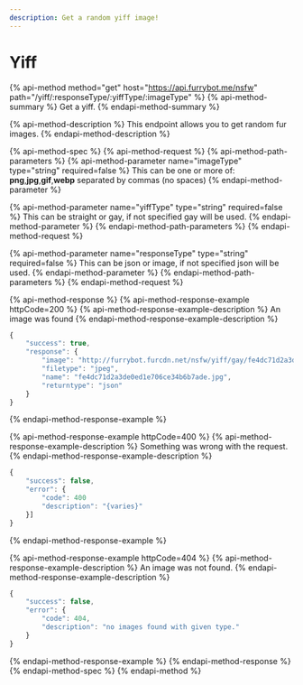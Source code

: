 ```yaml
---
description: Get a random yiff image!
---
```


# Yiff

{% api-method method="get" host="https://api.furrybot.me/nsfw" path="/yiff/:responseType/:yiffType/:imageType" %}
{% api-method-summary %}
Get a yiff. <!-- Yiff me daddy OwO -->
{% endapi-method-summary %}

{% api-method-description %}
This endpoint allows you to get random fur images.
{% endapi-method-description %}

{% api-method-spec %}
{% api-method-request %}
{% api-method-path-parameters %}
{% api-method-parameter name="imageType" type="string" required=false %}
This can be one or more of: **png**,**jpg**,**gif**,**webp** separated by commas \(no spaces\)
{% endapi-method-parameter %}

{% api-method-parameter name="yiffType" type="string" required=false %}
This can be straight or gay, if not specified gay will be used.
{% endapi-method-parameter %}
{% endapi-method-path-parameters %}
{% endapi-method-request %}

{% api-method-parameter name="responseType" type="string" required=false %}
This can be json or image, if not specified json will be used.
{% endapi-method-parameter %}
{% endapi-method-path-parameters %}
{% endapi-method-request %}

{% api-method-response %}
{% api-method-response-example httpCode=200 %}
{% api-method-response-example-description %}
An image was found
{% endapi-method-response-example-description %}

```javascript
{
    "success": true,
    "response": {
        "image": "http://furrybot.furcdn.net/nsfw/yiff/gay/fe4dc71d2a3de0ed1e706ce34b6b7ade.jpg",
        "filetype": "jpeg",
        "name": "fe4dc71d2a3de0ed1e706ce34b6b7ade.jpg",
        "returntype": "json"
    }
}
```
{% endapi-method-response-example %}

{% api-method-response-example httpCode=400 %}
{% api-method-response-example-description %}
Something was wrong with the request.
{% endapi-method-response-example-description %}

```javascript
{
    "success": false,
    "error": {
        "code": 400
        "description": "{varies}"
    }]
}
```
{% endapi-method-response-example %}

{% api-method-response-example httpCode=404 %}
{% api-method-response-example-description %}
An image was not found.
{% endapi-method-response-example-description %}

```javascript
{
    "success": false,
    "error": {
        "code": 404,
        "description": "no images found with given type."
    }
}
```
{% endapi-method-response-example %}
{% endapi-method-response %}
{% endapi-method-spec %}
{% endapi-method %}

